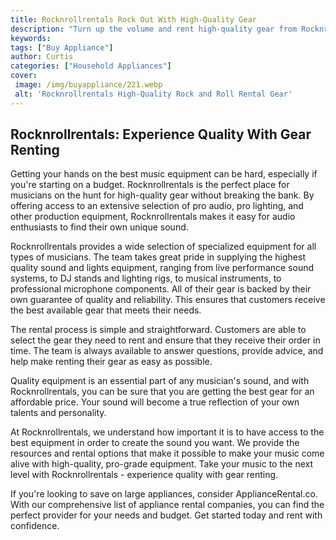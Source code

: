 ```yaml
---
title: Rocknrollrentals Rock Out With High-Quality Gear
description: "Turn up the volume and rent high-quality gear from Rocknrollrentals Get the best audio and lighting equipment to rock out at your next performance"
keywords: 
tags: ["Buy Appliance"]
author: Curtis
categories: ["Household Appliances"]
cover: 
 image: /img/buyappliance/221.webp
 alt: 'Rocknrollrentals High-Quality Rock and Roll Rental Gear'
---
```

## Rocknrollrentals: Experience Quality With Gear Renting 

Getting your hands on the best music equipment can be hard, especially if you're starting on a budget. Rocknrollrentals is the perfect place for musicians on the hunt for high-quality gear without breaking the bank. By offering access to an extensive selection of pro audio, pro lighting, and other production equipment, Rocknrollrentals makes it easy for audio enthusiasts to find their own unique sound.

Rocknrollrentals provides a wide selection of specialized equipment for all types of musicians. The team takes great pride in supplying the highest quality sound and lights equipment, ranging from live performance sound systems, to DJ stands and lighting rigs, to musical instruments, to professional microphone components. All of their gear is backed by their own guarantee of quality and reliability. This ensures that customers receive the best available gear that meets their needs.

The rental process is simple and straightforward. Customers are able to select the gear they need to rent and ensure that they receive their order in time. The team is always available to answer questions, provide advice, and help make renting their gear as easy as possible.

Quality equipment is an essential part of any musician's sound, and with Rocknrollrentals, you can be sure that you are getting the best gear for an affordable price. Your sound will become a true reflection of your own talents and personality.

At Rocknrollrentals, we understand how important it is to have access to the best equipment in order to create the sound you want. We provide the resources and rental options that make it possible to make your music come alive with high-quality, pro-grade equipment. Take your music to the next level with Rocknrollrentals - experience quality with gear renting.

If you're looking to save on large appliances, consider ApplianceRental.co. With our comprehensive list of appliance rental companies, you can find the perfect provider for your needs and budget. Get started today and rent with confidence.
